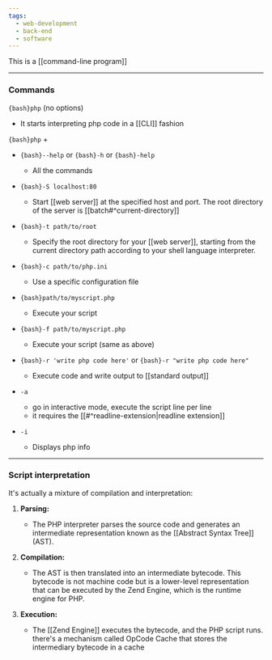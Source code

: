 ```yaml
---
tags:
  - web-development
  - back-end
  - software
---
```

This is a [[command-line program]]

---

### Commands

`{bash}php` (no options)
- It starts interpreting php code in a [[CLI]] fashion

`{bash}php` +
- `{bash}--help` or `{bash}-h` or `{bash}-help`
	- All the commands
- `{bash}-S localhost:80`
	- Start [[web server]] at the specified host and port.
	  The root directory of the server is [[batch#^current-directory]]
- `{bash}-t path/to/root`
	- Specify the root directory for your [[web server]], starting from the current directory path according to your shell language interpreter.
- `{bash}-c path/to/php.ini`
	- Use a specific configuration file
- `{bash}path/to/myscript.php`
	- Execute your script
- `{bash}-f path/to/myscript.php`
	- Execute your script (same as above)
- `{bash}-r 'write php code here'` or `{bash}-r "write php code here"`
	- Execute code and write output to [[standard output]]
- `-a`
	- go in interactive mode, execute the script line per line
	- it requires the [[#^readline-extension|readline extension]]
	
- `-i`
	- Displays php info
	
---

### Script interpretation

It's actually a mixture of compilation and interpretation:
1. **Parsing:**
	- The PHP interpreter parses the source code and generates an intermediate representation known as the [[Abstract Syntax Tree]] (AST).
    
2. **Compilation:**
	- The AST is then translated into an intermediate bytecode. This bytecode is not machine code but is a lower-level representation that can be executed by the Zend Engine, which is the runtime engine for PHP.
    
3. **Execution:**
	- The [[Zend Engine]] executes the bytecode, and the PHP script runs.
there's a mechanism called OpCode Cache that stores the intermediary bytecode in a cache